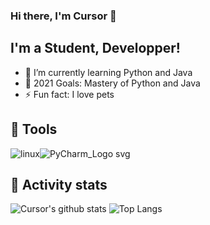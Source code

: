 ### Hi there, I'm Cursor 👋

## I'm a Student, Developper!

- 🌱 I’m currently learning Python and Java
- 🥅 2021 Goals: Mastery of Python and Java
- ⚡ Fun fact: I love pets


## 🧵 Tools

![linux](https://user-images.githubusercontent.com/49725253/89103932-db7c9c80-d415-11ea-89f9-d50d387204ae.png)![PyCharm_Logo svg](https://user-images.githubusercontent.com/49725253/89103933-dc153300-d415-11ea-8edd-77f114799102.png)


## 🌟 Activity stats

![Cursor's github stats](https://github-readme-stats.vercel.app/api?username=Cursorr&show_icons=true) ![Top Langs](https://github-readme-stats.vercel.app/api/top-langs/?username=Cursorr&layout=compact)

